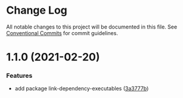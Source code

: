 # Change Log

All notable changes to this project will be documented in this file.
See [Conventional Commits](https://conventionalcommits.org) for commit guidelines.

# 1.1.0 (2021-02-20)


### Features

* add package link-dependency-executables ([3a3777b](https://github.com/typescript-tools/typescript-tools/commit/3a3777b9ac86aeccd09f0e55a728272ef22a9f96))
